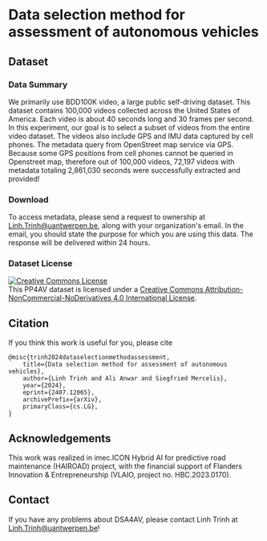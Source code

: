 
# Data selection method for assessment of autonomous vehicles

## Dataset
### Data Summary
We primarily use BDD100K video, a large public self-driving dataset. This dataset contains 100,000 videos collected across the United States of America. Each video is about 40 seconds long and 30 frames per second. In this experiment, our goal is to select a subset of videos from the entire video dataset. The videos also include GPS and IMU data captured by cell phones. The metadata query from OpenStreet map service via GPS. Because some GPS positions from cell phones cannot be queried in Openstreet map, therefore out of 100,000 videos, 72,197 videos with metadata totaling 2,861,030 seconds were successfully extracted and provided!


### Download
To access metadata, please send a request to ownership at Linh.Trinh@uantwerpen.be, along with your organization's email.
In the email, you should state the purpose for which you are using this data.
The response will be delivered within 24 hours.

### Dataset License
<a rel="license" href="http://creativecommons.org/licenses/by-nc-nd/4.0/"><img alt="Creative Commons License" style="border-width:0" src="https://i.creativecommons.org/l/by-nc-nd/4.0/88x31.png" /></a><br />This PP4AV dataset is licensed under a <a rel="license" href="http://creativecommons.org/licenses/by-nc-nd/4.0/">Creative Commons Attribution-NonCommercial-NoDerivatives 4.0 International License</a>.




## Citation 
If you think this work is useful for you, please cite 

    @misc{trinh2024dataselectionmethodassessment,
        title={Data selection method for assessment of autonomous vehicles}, 
        author={Linh Trinh and Ali Anwar and Siegfried Mercelis},
        year={2024},
        eprint={2407.12065},
        archivePrefix={arXiv},
        primaryClass={cs.LG},
    }


## Acknowledgements
This work was realized in imec.ICON Hybrid AI for predictive road maintenance (HAIROAD) project, with the financial support of Flanders Innovation \& Entrepreneurship (VLAIO, project no. HBC.2023.0170). 

## Contact
If you have any problems about DSA4AV, please contact Linh Trinh at Linh.Trinh@uantwerpen.be!
